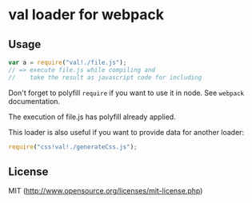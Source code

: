 # val loader for webpack

## Usage

``` javascript
var a = require("val!./file.js");
// => execute file.js while compiling and 
//    take the result as javascript code for including
```

Don't forget to polyfill `require` if you want to use it in node.
See `webpack` documentation.

The execution of file.js has polyfill already applied.

This loader is also useful if you want to provide data for another loader:

``` javascript
require("css!val!./generateCss.js");
```

## License

MIT (http://www.opensource.org/licenses/mit-license.php)
